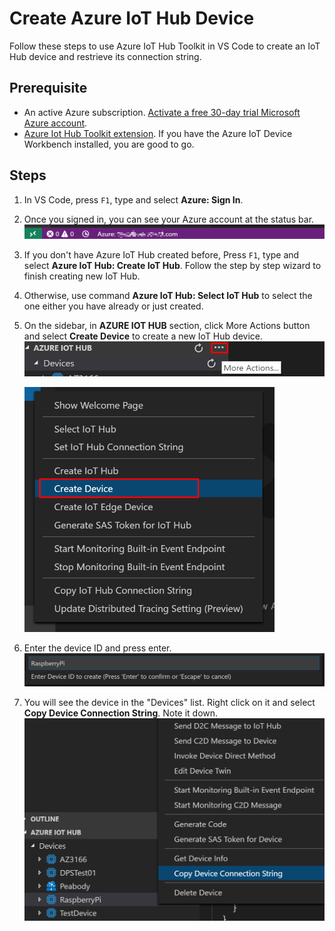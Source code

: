 # Create Azure IoT Hub Device

Follow these steps to use Azure IoT Hub Toolkit in VS Code to create an IoT Hub device and restrieve its connection string.

## Prerequisite

- An active Azure subscription. [Activate a free 30-day trial Microsoft Azure account](https://azureinfo.microsoft.com/us-freetrial.html).
- [Azure Iot Hub Toolkit extension](https://marketplace.visualstudio.com/items?itemName=vsciot-vscode.azure-iot-toolkit). If you have the Azure IoT Device Workbench installed, you are good to go.

## Steps

1. In VS Code, press `F1`, type and select **Azure: Sign In**.

2. Once you signed in, you can see your Azure account at the status bar.
    <img src="./images/azure-account.png" width=560 />

3. If you don't have Azure IoT Hub created before, Press `F1`, type and select **Azure IoT Hub: Create IoT Hub**. Follow the step by step wizard to finish creating new IoT Hub.

4. Otherwise, use command **Azure IoT Hub: Select IoT Hub** to select the one either you have already or just created.

5. On the sidebar, in **AZURE IOT HUB** section, click More Actions button and select **Create Device** to create a new IoT Hub device.
    <img src="./images/more-actions.png" width=500 />

    <img src="./images/create-device.png" width=400 />

6. Enter the device ID and press enter.
    ![Device name](./images/device-name.png)

7. You will see the device in the "Devices" list. Right click on it and select **Copy Device Connection String**. Note it down.
    <img src="./images/conn-string.png" width=560 />
